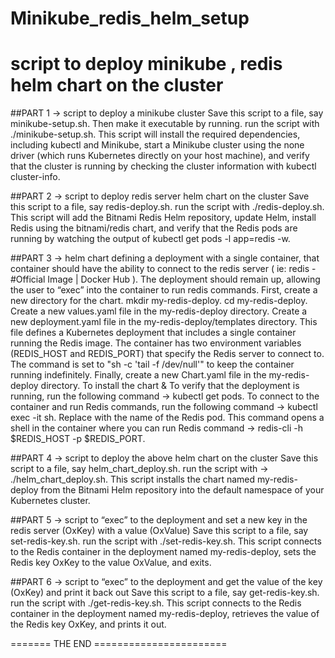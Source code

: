 # Minikube_redis_helm_setup
script to deploy minikube , redis helm chart on the cluster
=====================
##PART 1 -> script to deploy a minikube cluster
Save this script to a file, say minikube-setup.sh. Then make it executable by running.
run the script with ./minikube-setup.sh.
This script will install the required dependencies, including kubectl and Minikube, start a Minikube cluster using the none driver (which runs Kubernetes directly on your host machine), and verify that the cluster is running by checking the cluster information with kubectl cluster-info.

##PART 2 -> script to deploy redis server helm chart on the cluster
Save this script to a file, say redis-deploy.sh.
run the script with ./redis-deploy.sh.
This script will add the Bitnami Redis Helm repository, update Helm, install Redis using the bitnami/redis chart, and verify that the Redis pods are running by watching the output of kubectl get pods -l app=redis -w.

##PART 3 -> helm chart defining a deployment with a single container, that container should have the ability to connect to the redis server ( ie: redis - #Official Image | Docker Hub ). The deployment should remain up, allowing the user to “exec” into the container to run redis commands.
First, create a new directory for the chart.
mkdir my-redis-deploy.
cd my-redis-deploy.
Create a new values.yaml file in the my-redis-deploy directory.
Create a new deployment.yaml file in the my-redis-deploy/templates directory.
This file defines a Kubernetes deployment that includes a single container running the Redis image. The container has two environment variables (REDIS_HOST and REDIS_PORT) that specify the Redis server to connect to. The command is set to "sh -c 'tail -f /dev/null'" to keep the container running indefinitely.
Finally, create a new Chart.yaml file in the my-redis-deploy directory.
To install the chart & To verify that the deployment is running, run the following command -> kubectl get pods.
To connect to the container and run Redis commands, run the following command -> kubectl exec -it <pod-name> sh.
Replace <pod-name> with the name of the Redis pod. This command opens a shell in the container where you can run Redis command -> 
redis-cli -h $REDIS_HOST -p $REDIS_PORT.

##PART 4 -> script to deploy the above helm chart on the cluster
Save this script to a file, say helm_chart_deploy.sh.
run the script with -> ./helm_chart_deploy.sh.
This script installs the chart named my-redis-deploy from the Bitnami Helm repository into the default namespace of your Kubernetes cluster.

##PART 5 -> script to “exec” to the deployment and set a new key in the redis server (OxKey) with a value (OxValue)
Save this script to a file, say set-redis-key.sh.
run the script with ./set-redis-key.sh.
This script connects to the Redis container in the deployment named my-redis-deploy, sets the Redis key OxKey to the value OxValue, and exits.

##PART 6 -> script to “exec” to the deployment and get the value of the key (OxKey) and print it back out
Save this script to a file, say get-redis-key.sh.
run the script with ./get-redis-key.sh.
This script connects to the Redis container in the deployment named my-redis-deploy, retrieves the value of the Redis key OxKey, and prints it out.


======= THE END =======================

